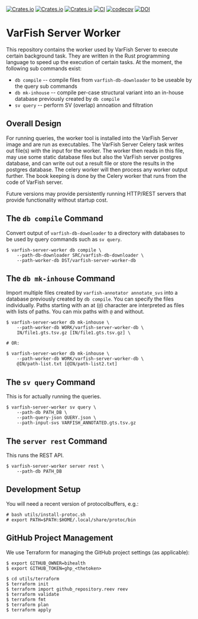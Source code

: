 [![Crates.io](https://img.shields.io/crates/d/varfish-server-worker.svg)](https://crates.io/crates/varfish-server-worker)
[![Crates.io](https://img.shields.io/crates/v/varfish-server-worker.svg)](https://crates.io/crates/varfish-server-worker)
[![Crates.io](https://img.shields.io/crates/l/varfish-server-worker.svg)](https://crates.io/crates/varfish-server-worker)
[![CI](https://github.com/bihealth/varfish-server-worker/actions/workflows/rust.yml/badge.svg)](https://github.com/bihealth/varfish-server-worker/actions/workflows/rust.yml)
[![codecov](https://codecov.io/gh/bihealth/varfish-server-worker/branch/main/graph/badge.svg?token=t5oheMdukf)](https://codecov.io/gh/bihealth/varfish-server-worker)
[![DOI](https://zenodo.org/badge/590461457.svg)](https://zenodo.org/badge/latestdoi/590461457)

# VarFish Server Worker

This repository contains the worker used by VarFish Server to execute certain background task.
They are written in the Rust programming language to speed up the execution of certain tasks.
At the moment, the following sub commands exist:

- `db compile` -- compile files from `varfish-db-downloader` to be useable by the query sub commands
- `db mk-inhouse` -- compile per-case structural variant into an in-house database previously created by `db compile`
- `sv query` -- perform SV (overlap) annoation and filtration

## Overall Design

For running queries, the worker tool is installed into the VarFish Server image and are run as executables.
The VarFish Server Celery task writes out file(s) with the input for the worker.
The worker then reads in this file, may use some static database files but also the VarFish server postgres database, and can write out out a result file or store the results in the postgres database.
The celery worker will then process any worker output further.
The book keeping is done by the Celery worker that runs from the code of VarFish server.

Future versions may provide persistently running HTTP/REST servers that provide functionality without startup cost.

## The `db compile` Command

Convert output of `varfish-db-downloader` to a directory with databases to be used by query commands such as `sv query`.

```
$ varfish-server-worker db compile \
    --path-db-downloader SRC/varfish-db-downloader \
    --path-worker-db DST/varfish-server-worker-db
```

## The `db mk-inhouse` Command

Import multiple files created by `varfish-annotator annotate_svs` into a database previously created by `db compile`.
You can specify the files individually.
Paths starting with an at (`@`) character are interpreted as files with lists of paths.
You can mix paths with `@` and without.

```
$ varfish-server-worker db mk-inhouse \
    --path-worker-db WORK/varfish-server-worker-db \
    IN/file1.gts.tsv.gz [IN/file1.gts.tsv.gz] \

# OR:

$ varfish-server-worker db mk-inhouse \
    --path-worker-db WORK/varfish-server-worker-db \
    @IN/path-list.txt [@IN/path-list2.txt]
```

## The `sv query` Command

This is for actually running the queries.

```
$ varfish-server-worker sv query \
    --path-db PATH_DB \
    --path-query-json QUERY.json \
    --path-input-svs VARFISH_ANNOTATED.gts.tsv.gz
```

## The `server rest` Command

This runs the REST API.


```
$ varfish-server-worker server rest \
    --path-db PATH_DB
```

## Development Setup

You will need a recent version of protocolbuffers, e.g.:

```
# bash utils/install-protoc.sh
# export PATH=$PATH:$HOME/.local/share/protoc/bin
```

## GitHub Project Management

We use Terraform for managing the GitHub project settings (as applicable):

```
$ export GITHUB_OWNER=bihealth
$ export GITHUB_TOKEN=ghp_<thetoken>

$ cd utils/terraform
$ terraform init
$ terraform import github_repository.reev reev
$ terraform validate
$ terraform fmt
$ terraform plan
$ terraform apply
```
